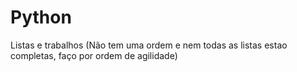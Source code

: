 # Python
Listas e trabalhos
(Não tem uma ordem e nem todas as listas estao completas, faço por ordem de agilidade)
